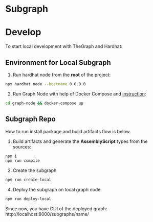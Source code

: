 # Subgraph

# Develop
To start local development with TheGraph and Hardhat:

## Environment for Local Subgraph
1. Run hardhat node from the **root** of the project:
```bash
npx hardhat node --hostname 0.0.0.0 
```

2. Run Graph Node with help of Docker Compose and [instruction](graph-node/docker-compose.yaml):
```bash
cd graph-node && docker-compose up
```

## Subgraph Repo
How to run install package and build artifacts flow is below.

1. Build artifacts and generate the **AssemblyScript** types from the sources:
```bash
npm i
npm run compile
```

2. Create the subgraph
```bash
npm run create-local
```

4. Deploy the subgraph on local graph node
```bash
npm run deploy-local 
```

Since now, you have GUI of the deployed graph: http://localhost:8000/subgraphs/name/<YourContractName>



